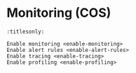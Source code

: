 # Monitoring (COS)

```{toctree}
:titlesonly:

Enable monitoring <enable-monitoring>
Enable alert rules <enable-alert-rules>
Enable tracing <enable-tracing>
Enable profiling <enable-profiling>
```